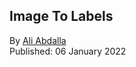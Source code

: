 ## Image To Labels

By [Ali Abdalla](https://huggingface.co/aliabd) <br>
Published: 06 January 2022 <br>